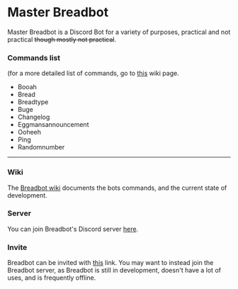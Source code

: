 # Master Breadbot
Master Breadbot is a Discord Bot for a variety of purposes, practical and not practical ~~though mostly not practical~~.
### Commands list
(for a more detailed list of commands, go to [this](https://github.com/Coweh/Master-Breadbot/wiki/Commands) wiki page.
* Booah
* Bread
* Breadtype
* Buge
* Changelog
* Eggmansannouncement
* Ooheeh
* Ping
* Randomnumber
---
### Wiki
The [Breadbot wiki](https://github.com/Coweh/Master-Breadbot/wiki) documents the bots commands, and the current state of development.
### Server
You can join Breadbot's Discord server [here](https://discord.gg/FNU65f8).
### Invite
Breadbot can be invited with [this](https://discord.com/oauth2/authorize?client_id=697563385184911420&scope=bot&permissions=8) link. You may want to instead join the Breadbot server, as Breadbot is still in development, doesn't have a lot of uses, and is frequently offline.
